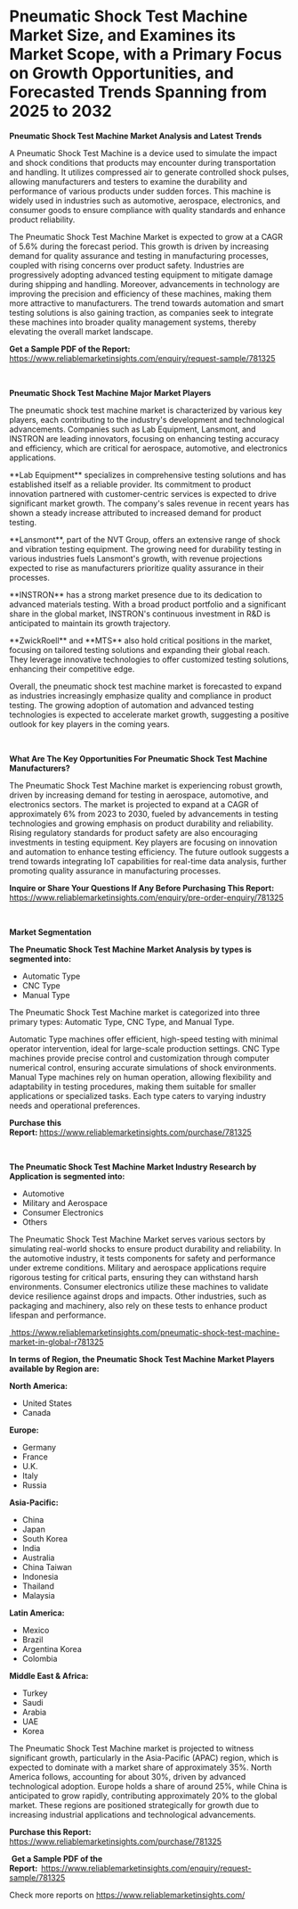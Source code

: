 <p><h1>Pneumatic Shock Test Machine Market Size, and Examines its Market Scope, with a Primary Focus on Growth Opportunities, and Forecasted Trends Spanning from 2025 to 2032</h1></p><p><strong>Pneumatic Shock Test Machine Market Analysis and Latest Trends</strong></p>
<p><p>A Pneumatic Shock Test Machine is a device used to simulate the impact and shock conditions that products may encounter during transportation and handling. It utilizes compressed air to generate controlled shock pulses, allowing manufacturers and testers to examine the durability and performance of various products under sudden forces. This machine is widely used in industries such as automotive, aerospace, electronics, and consumer goods to ensure compliance with quality standards and enhance product reliability.</p><p>The Pneumatic Shock Test Machine Market is expected to grow at a CAGR of 5.6% during the forecast period. This growth is driven by increasing demand for quality assurance and testing in manufacturing processes, coupled with rising concerns over product safety. Industries are progressively adopting advanced testing equipment to mitigate damage during shipping and handling. Moreover, advancements in technology are improving the precision and efficiency of these machines, making them more attractive to manufacturers. The trend towards automation and smart testing solutions is also gaining traction, as companies seek to integrate these machines into broader quality management systems, thereby elevating the overall market landscape.</p></p>
<p><strong>Get a Sample PDF of the Report:&nbsp;</strong> <a href="https://www.reliablemarketinsights.com/enquiry/request-sample/781325?utm_campaign=3257&utm_medium=2&utm_source=Github&utm_content=ia&utm_term=10042025&utm_id=pneumatic-shock-test-machine">https://www.reliablemarketinsights.com/enquiry/request-sample/781325</a></p>
<p>&nbsp;</p>
<p><strong>Pneumatic Shock Test Machine Major Market Players</strong></p>
<p><p>The pneumatic shock test machine market is characterized by various key players, each contributing to the industry's development and technological advancements. Companies such as Lab Equipment, Lansmont, and INSTRON are leading innovators, focusing on enhancing testing accuracy and efficiency, which are critical for aerospace, automotive, and electronics applications.</p><p>**Lab Equipment** specializes in comprehensive testing solutions and has established itself as a reliable provider. Its commitment to product innovation partnered with customer-centric services is expected to drive significant market growth. The company's sales revenue in recent years has shown a steady increase attributed to increased demand for product testing.</p><p>**Lansmont**, part of the NVT Group, offers an extensive range of shock and vibration testing equipment. The growing need for durability testing in various industries fuels Lansmont's growth, with revenue projections expected to rise as manufacturers prioritize quality assurance in their processes.</p><p>**INSTRON** has a strong market presence due to its dedication to advanced materials testing. With a broad product portfolio and a significant share in the global market, INSTRON's continuous investment in R&D is anticipated to maintain its growth trajectory. </p><p>**ZwickRoell** and **MTS** also hold critical positions in the market, focusing on tailored testing solutions and expanding their global reach. They leverage innovative technologies to offer customized testing solutions, enhancing their competitive edge.</p><p>Overall, the pneumatic shock test machine market is forecasted to expand as industries increasingly emphasize quality and compliance in product testing. The growing adoption of automation and advanced testing technologies is expected to accelerate market growth, suggesting a positive outlook for key players in the coming years.</p></p>
<p>&nbsp;</p>
<p><strong>What Are The Key Opportunities For Pneumatic Shock Test Machine Manufacturers?</strong></p>
<p><p>The Pneumatic Shock Test Machine market is experiencing robust growth, driven by increasing demand for testing in aerospace, automotive, and electronics sectors. The market is projected to expand at a CAGR of approximately 6% from 2023 to 2030, fueled by advancements in testing technologies and growing emphasis on product durability and reliability. Rising regulatory standards for product safety are also encouraging investments in testing equipment. Key players are focusing on innovation and automation to enhance testing efficiency. The future outlook suggests a trend towards integrating IoT capabilities for real-time data analysis, further promoting quality assurance in manufacturing processes.</p></p>
<p><strong>Inquire or Share Your Questions If Any Before Purchasing This Report:</strong> <a href="https://www.reliablemarketinsights.com/enquiry/pre-order-enquiry/781325?utm_campaign=3257&utm_medium=2&utm_source=Github&utm_content=ia&utm_term=10042025&utm_id=pneumatic-shock-test-machine">https://www.reliablemarketinsights.com/enquiry/pre-order-enquiry/781325</a></p>
<p>&nbsp;</p>
<p><strong>Market Segmentation</strong></p>
<p><strong>The Pneumatic Shock Test Machine Market Analysis by types is segmented into:</strong></p>
<p><ul><li>Automatic Type</li><li>CNC Type</li><li>Manual Type</li></ul></p>
<p><p>The Pneumatic Shock Test Machine market is categorized into three primary types: Automatic Type, CNC Type, and Manual Type. </p><p>Automatic Type machines offer efficient, high-speed testing with minimal operator intervention, ideal for large-scale production settings. CNC Type machines provide precise control and customization through computer numerical control, ensuring accurate simulations of shock environments. Manual Type machines rely on human operation, allowing flexibility and adaptability in testing procedures, making them suitable for smaller applications or specialized tasks. Each type caters to varying industry needs and operational preferences.</p></p>
<p><strong>Purchase this Report:&nbsp;</strong><a href="https://www.reliablemarketinsights.com/purchase/781325?utm_campaign=3257&utm_medium=2&utm_source=Github&utm_content=ia&utm_term=10042025&utm_id=pneumatic-shock-test-machine">https://www.reliablemarketinsights.com/purchase/781325</a></p>
<p>&nbsp;</p>
<p><strong>The Pneumatic Shock Test Machine Market Industry Research by Application is segmented into:</strong></p>
<p><ul><li>Automotive</li><li>Military and Aerospace</li><li>Consumer Electronics</li><li>Others</li></ul></p>
<p><p>The Pneumatic Shock Test Machine Market serves various sectors by simulating real-world shocks to ensure product durability and reliability. In the automotive industry, it tests components for safety and performance under extreme conditions. Military and aerospace applications require rigorous testing for critical parts, ensuring they can withstand harsh environments. Consumer electronics utilize these machines to validate device resilience against drops and impacts. Other industries, such as packaging and machinery, also rely on these tests to enhance product lifespan and performance.</p></p>
<p><a href="https://www.reliablemarketinsights.com/pneumatic-shock-test-machine-market-in-global-r781325?utm_campaign=3257&utm_medium=2&utm_source=Github&utm_content=ia&utm_term=10042025&utm_id=pneumatic-shock-test-machine">&nbsp;https://www.reliablemarketinsights.com/pneumatic-shock-test-machine-market-in-global-r781325</a></p>
<p><strong>In terms of Region, the Pneumatic Shock Test Machine Market Players available by Region are:</strong></p>
<p>
    <p> <strong> North America: </strong>
        <ul>
            <li>United States</li>
            <li>Canada</li>
        </ul>
        </p> 
    <p> <strong> Europe: </strong>
        <ul>
            <li>Germany</li>
            <li>France</li>
            <li>U.K.</li>
            <li>Italy</li>
            <li>Russia</li>
        </ul>
        </p> 
    <p> <strong> Asia-Pacific: </strong>
        <ul>
            <li>China</li>
            <li>Japan</li>
            <li>South Korea</li>
            <li>India</li>
            <li>Australia</li>
            <li>China Taiwan</li>
            <li>Indonesia</li>
            <li>Thailand</li>
            <li>Malaysia</li>
        </ul>
        </p> 
    <p> <strong> Latin America: </strong>
        <ul>
            <li>Mexico</li>
            <li>Brazil</li>
            <li>Argentina Korea</li>
            <li>Colombia</li>
        </ul>
        </p> 
    <p> <strong> Middle East & Africa: </strong>
        <ul>
            <li>Turkey</li>
            <li>Saudi</li>
            <li>Arabia</li>
            <li>UAE</li>
            <li>Korea</li>
        </ul>
    </p>
    </p>
<p><p>The Pneumatic Shock Test Machine market is projected to witness significant growth, particularly in the Asia-Pacific (APAC) region, which is expected to dominate with a market share of approximately 35%. North America follows, accounting for about 30%, driven by advanced technological adoption. Europe holds a share of around 25%, while China is anticipated to grow rapidly, contributing approximately 20% to the global market. These regions are positioned strategically for growth due to increasing industrial applications and technological advancements.</p></p>
<p><strong>Purchase this Report: </strong><a href="https://www.reliablemarketinsights.com/purchase/781325?utm_campaign=3257&utm_medium=2&utm_source=Github&utm_content=ia&utm_term=10042025&utm_id=pneumatic-shock-test-machine">https://www.reliablemarketinsights.com/purchase/781325</a></p>
<p>&nbsp;<strong>Get a Sample PDF of the Report:&nbsp;&nbsp;</strong><a href="https://www.reliablemarketinsights.com/enquiry/request-sample/781325?utm_campaign=3257&utm_medium=2&utm_source=Github&utm_content=ia&utm_term=10042025&utm_id=pneumatic-shock-test-machine">https://www.reliablemarketinsights.com/enquiry/request-sample/781325</a></p>
<p><strong></strong></p>
<p>Check more reports on <a href="https://www.reliablemarketinsights.com/?utm_campaign=3257&utm_medium=2&utm_source=Github&utm_content=ia&utm_term=10042025&utm_id=pneumatic-shock-test-machine">https://www.reliablemarketinsights.com/</a></p>